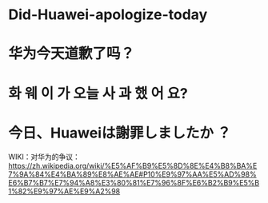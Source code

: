 # Did-Huawei-apologize-today
# 华为今天道歉了吗？
# 화 웨 이 가 오늘 사 과 했 어 요?
# 今日、Huaweiは謝罪しましたか ？


WIKI：对华为的争议：https://zh.wikipedia.org/wiki/%E5%AF%B9%E5%8D%8E%E4%B8%BA%E7%9A%84%E4%BA%89%E8%AE%AE#P10%E9%97%AA%E5%AD%98%E6%B7%B7%E7%94%A8%E3%80%81%E7%96%8F%E6%B2%B9%E5%B1%82%E9%97%AE%E9%A2%98

